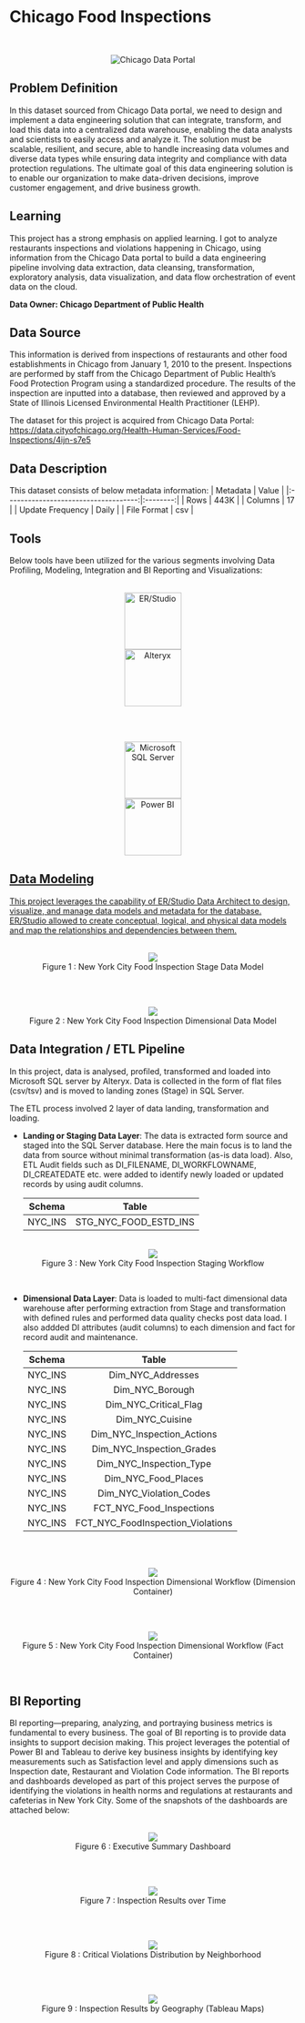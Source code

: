 # Chicago Food Inspections

<br>

<p align="center">
 <img src="./img/chicago-logo.jpg" title="Chicago Data Portal" alt = "Chicago Data Portal" />
</p>

## Problem Definition

In this dataset sourced from Chicago Data portal, we need to design and implement a data engineering solution that can integrate, transform, and load this data into a centralized data warehouse, enabling the data analysts and scientists to easily access and analyze it. The solution must be scalable, resilient, and secure, able to handle increasing data volumes and diverse data types while ensuring data integrity and compliance with data protection regulations. The ultimate goal of this data engineering solution is to enable our organization to make data-driven decisions, improve customer engagement, and drive business growth.

## Learning

This project has a strong emphasis on applied learning. I got to analyze restaurants inspections and violations happening in Chicago, using information from the Chicago Data portal to build a data engineering pipeline involving data extraction, data cleansing, transformation, exploratory analysis, data visualization, and data flow orchestration of event data on the cloud.

**Data Owner: Chicago Department of Public Health**

## Data Source

This information is derived from inspections of restaurants and other food establishments in Chicago from January 1, 2010 to the present. Inspections are performed by staff from the Chicago Department of Public Health’s Food Protection Program using a standardized procedure. The results of the inspection are inputted into a database, then reviewed and approved by a State of Illinois Licensed Environmental Health Practitioner (LEHP). 

The dataset for this project is acquired from Chicago Data Portal:
https://data.cityofchicago.org/Health-Human-Services/Food-Inspections/4ijn-s7e5

## Data Description

This dataset consists of below metadata information:
|              Metadata                |   Value  |
|:------------------------------------:|:--------:|
|               Rows                   |    443K  |
|             Columns                  |     17   |
|          Update Frequency            |   Daily  |
|             File Format              |    csv   |


## Tools 

Below tools have been utilized for the various segments involving Data Profiling, Modeling, Integration and BI Reporting and Visualizations:

<p align="center">  
    <br>
	<a href="#">
        <img height=100 src="img/erstudio.png" alt="ER/Studio" title="ER/Studio" hspace=80> 
  </a>	
 	<a href="#">
        <img height=100 src="img/alteryx.png" alt="Alteryx" title="Alteryx" hspace=80> 
  </a>
    <br>
</p>
<br>
<p align="center">  
    <br>
	<a href="#">
        <img height=100 src="img/mssqlserver-modified.png" alt="Microsoft SQL Server" title="Microsoft SQL Server" hspace=80> 
  </a>	
 	<a href="#">
        <img height=100 src="img/powerbi.png" alt="Power BI" title="Power BI" hspace=80> 
    <br>
</p>

## Data Modeling

This project leverages the capability of ER/Studio Data Architect to design, visualize, and manage data models and metadata for the database. ER/Studio allowed to create conceptual, logical, and physical data models and map the relationships and dependencies between them.

<p align="center">  
  <br>
	<a href="#">
        <img src="img/stage_model.png"> 
  </a>		
    <br>
	Figure 1 : New York City Food Inspection Stage Data Model
</p>
<br>

<p align="center">  
  <br>
	<a href="#">
        <img src="img/dim_model.jpg"> 
  </a>		
    <br>
	Figure 2 : New York City Food Inspection Dimensional Data Model
</p>

## Data Integration / ETL Pipeline

In this project, data is analysed, profiled, transformed and loaded into Microsoft SQL server by Alteryx. Data is collected in the form of flat files (csv/tsv) and is moved to landing zones (Stage) in SQL Server.

The ETL process involved 2 layer of data landing, transformation and loading.
- **Landing or Staging Data Layer**: The data is extracted form source and staged into the SQL Server database. Here the main focus is to land the data from source without minimal transformation (as-is data load). Also, ETL Audit fields such as DI_FILENAME, DI_WORKFLOWNAME, DI_CREATEDATE etc. were added to identify newly loaded or updated records by using audit columns.

	|              Schema                  |             Table  	   |
	|:------------------------------------:|:-------------------------:|
	|               NYC_INS                |    STG_NYC_FOOD_ESTD_INS  |
<p align="center">  
  <br>
	<a href="#">
        <img src="img/stage_load.jpg"> 
  </a>		
    <br>
	Figure 3 : New York City Food Inspection Staging Workflow
</p>
<br>
	
- **Dimensional Data Layer**: Data is loaded to multi-fact dimensional data warehouse after performing extraction from Stage and transformation with defined rules and performed data quality checks post data load. I also addded DI attributes (audit columns) to each dimension and fact for record audit and maintenance.

	|              Schema                  |             Table  	   |
	|:------------------------------------:|:-------------------------:|
	|               NYC_INS                |    Dim_NYC_Addresses  |
	|               NYC_INS                |    Dim_NYC_Borough  |
	|               NYC_INS                |    Dim_NYC_Critical_Flag  |
	|               NYC_INS                |    Dim_NYC_Cuisine  |
	|               NYC_INS                |    Dim_NYC_Inspection_Actions  |
	|               NYC_INS                |    Dim_NYC_Inspection_Grades  |
	|               NYC_INS                |    Dim_NYC_Inspection_Type  |
	|               NYC_INS                |    Dim_NYC_Food_Places
	|               NYC_INS                |    Dim_NYC_Violation_Codes  |
	|               NYC_INS                |    FCT_NYC_Food_Inspections  |
	|               NYC_INS                |    FCT_NYC_FoodInspection_Violations  |
<br>
<p align="center">  
  <br>
	<a href="#">
        <img src="img/dim_load.jpg">
  </a>		
    <br>
	Figure 4 : New York City Food Inspection Dimensional Workflow (Dimension Container)
</p>
<br>
<p align="center">  
  <br>
	<a href="#">
        <img src="img/fact_load.jpg">
  </a>		
    <br>
	Figure 5 : New York City Food Inspection Dimensional Workflow (Fact Container) 
</p>
<br>

## BI Reporting

BI reporting—preparing, analyzing, and portraying business metrics is fundamental to every business. The goal of BI reporting is to provide data insights to support decision making. This project leverages the potential of Power BI and Tableau to derive key business insights by identifying key measurements such as Satisfaction level and apply dimensions such as Inspection date, Restaurant and Violation Code information. The BI reports and dashboards developed as part of this project serves the purpose of identifying the violations in health norms and regulations at restaurants and cafeterias in New York City. Some of the snapshots of the dashboards are attached below:

<p align="center">  
  <br>
	<a href="#">
        <img src="img/bi-1.jpg">
  </a>		
    <br>
	Figure 6 : Executive Summary Dashboard
</p>
<br>
<p align="center">  
  <br>
	<a href="#">
        <img src="img/bi-2.jpg">
  </a>		
    <br>
	Figure 7 : Inspection Results over Time
</p>
<br>
<p align="center">  
  <br>
	<a href="#">
        <img src="img/bi-3.jpg">
  </a>		
    <br>
	Figure 8 : Critical Violations Distribution by Neighborhood
</p>
<br>
<p align="center">  
  <br>
	<a href="#">
        <img src="img/bi-4.jpg">
  </a>		
    <br>
	Figure 9 : Inspection Results by Geography (Tableau Maps)
</p>
<br>
